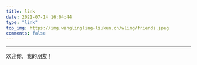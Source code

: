 ```yaml
---
title: link
date: 2021-07-14 16:04:44
type: "link"
top_img: https://img.wanglingling-liukun.cn/wlimg/friends.jpeg
comments: false
---
```


***

欢迎你，我的朋友！
